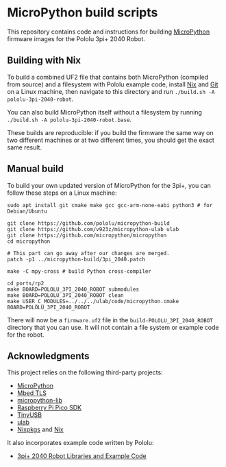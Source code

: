 # MicroPython build scripts

This repository contains code and instructions for building [MicroPython]
firmware images for the Pololu 3pi+ 2040 Robot.

## Building with Nix

To build a combined UF2 file that contains both MicroPython (compiled from source)
and a filesystem with Pololu example code, install [Nix] and [Git] on a Linux machine,
then navigate to this directory and run `./build.sh -A pololu-3pi-2040-robot`.

You can also build MicroPython itself without a filesystem by running
`./build.sh -A pololu-3pi-2040-robot.base`.

These builds are reproducible: if you build the firmware the same way on two
different machines or at two different times, you should get the exact same result.

## Manual build

To build your own updated version of MicroPython for the 3pi+, you
can follow these steps on a Linux machine:

```text
sudo apt install git cmake make gcc gcc-arm-none-eabi python3 # for Debian/Ubuntu

git clone https://github.com/pololu/micropython-build
git clone https://github.com/v923z/micropython-ulab ulab
git clone https://github.com/micropython/micropython
cd micropython

# This part can go away after our changes are merged.
patch -p1 ../micropython-build/3pi_2040.patch

make -C mpy-cross # build Python cross-compiler

cd ports/rp2
make BOARD=POLOLU_3PI_2040_ROBOT submodules
make BOARD=POLOLU_3PI_2040_ROBOT clean
make USER_C_MODULES=../../../ulab/code/micropython.cmake BOARD=POLOLU_3PI_2040_ROBOT
```

There will now be a `firmware.uf2` file in the `build-POLOLU_3PI_2040_ROBOT` directory
that you can use.  It will not contain a file system or example code for the robot.

## Acknowledgments

This project relies on the following third-party projects:

- [MicroPython](https://github.com/micropython/micropython)
- [Mbed TLS](https://github.com/ARMmbed/mbedtls)
- [micropython-lib](https://github.com/micropython/micropython-lib)
- [Raspberry Pi Pico SDK](https://github.com/raspberrypi/pico-sdk)
- [TinyUSB](https://github.com/hathach/tinyusb)
- [ulab](https://github.com/v923z/micropython-ulab)
- [Nixpkgs](https://github.com/nixos/nixpkgs) and [Nix]

It also incorporates example code written by Pololu:

- [3pi+ 2040 Robot Libraries and Example Code](https://github.com/pololu/pololu-3pi-2040-robot)

[Git]: https://git-scm.com/
[Nix]: https://github.com/nixos/nix
[MicroPython]: https://micropython.org/
